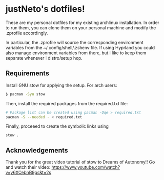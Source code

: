 # justNeto's dotfiles!

These are my personal dotfiles for my existing archlinux installation. In order to run them, you can clone them on your personal machine and modify the .zprofile accordingly.

In particular, the .zprofile will source the corresponding environment variables from the ~/.config/shell/.zshenv file. If using Hyprland you could also manage environment variables from there, but I like to keep them separate whenever I distro/setup hop.

## Requirements
Install GNU stow for applying the setup. For arch users:

```bash
$ pacman -Syu stow
```

Then, install the required packages from the required.txt file:
```bash
# Package list can be created using pacman -Qqe > required.txt
pacman -S --needed - < required.txt
```

Finally, proceeed to create the symbolic links using
```
stow .
```

## Acknowledgements
Thank you for the great video tutorial of stow to Dreams of Autonomy!! Go and watch their video: https://www.youtube.com/watch?v=y6XCebnB9gs&t=2s
